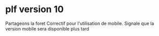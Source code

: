 # plf version 10
Partageons la foret
Correctif pour l'utilisation de mobile.
Signale que la version mobile sera disponible plus tard
